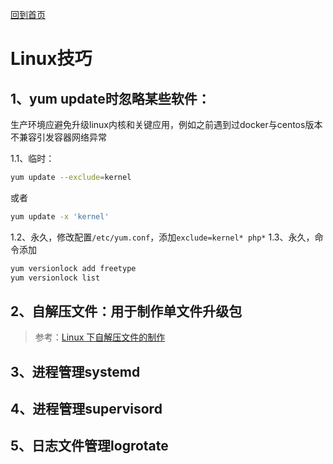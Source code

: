 [回到首页](../README.md)

# Linux技巧

## 1、yum update时忽略某些软件：
生产环境应避免升级linux内核和关键应用，例如之前遇到过docker与centos版本不兼容引发容器网络异常

1.1、临时：

```bash
yum update --exclude=kernel
```
或者
```bash
yum update -x 'kernel'
```
1.2、永久，修改配置`/etc/yum.conf`，添加`exclude=kernel* php*`
1.3、永久，命令添加

```bash
yum versionlock add freetype
yum versionlock list
```

## 2、自解压文件：用于制作单文件升级包

> 参考：[Linux 下自解压文件的制作](https://www.cnblogs.com/pied/p/5016529.html)

## 3、进程管理systemd

## 4、进程管理supervisord

## 5、日志文件管理logrotate
